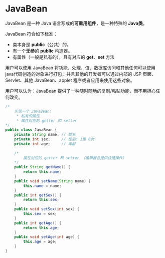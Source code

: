 # JavaBean

JavaBean 是一种 Java 语言写成的**可重用组件**，是一种特殊的 **Java类**。

JavaBean 符合如下标准：

* 类本身是 **public**（公共）的。
* 有一个**无参**的 **public** 构造器。
* 有属性（一般是私有的），且有对应的 **get**、**set** 方法

用户可以使用 JavaBean 将功能、处理、值、数据库访问和其他任何可以使用java代码创造的对象进行打包，并且其他的开发者可以通过内部的 JSP 页面、Servlet、其他 JavaBean、applet 程序或者应用来使用这些对象。

用户可以认为：JavaBean 提供了一种随时随地的复制/粘贴功能，而不用担心任何改变。

```java
/*
	实现一个 JavaBean:
	 * 私有的属性
	 * 属性对应的 getter 和 setter
*/
public class JavaBean {
	private String name; // 姓名
	private int sex; 	 // 性别: 1男 0女
	private int age;	 // 年龄
	
	/* 
		属性对应的 getter 和 setter （编辑器会提供快捷操作）
	*/
	public String getName() {
		return this.name;
	}
	public void setName(String name) {
		this.name = name;
	}
	public int getSex() {
		return this.sex;
	}
	public void setSex(int sex) {
		this.sex = sex;
	}
	public int getAge() {
		return this.age;
	}
	public void setAge(int age) {
		this.age = age;
	}
}
```

